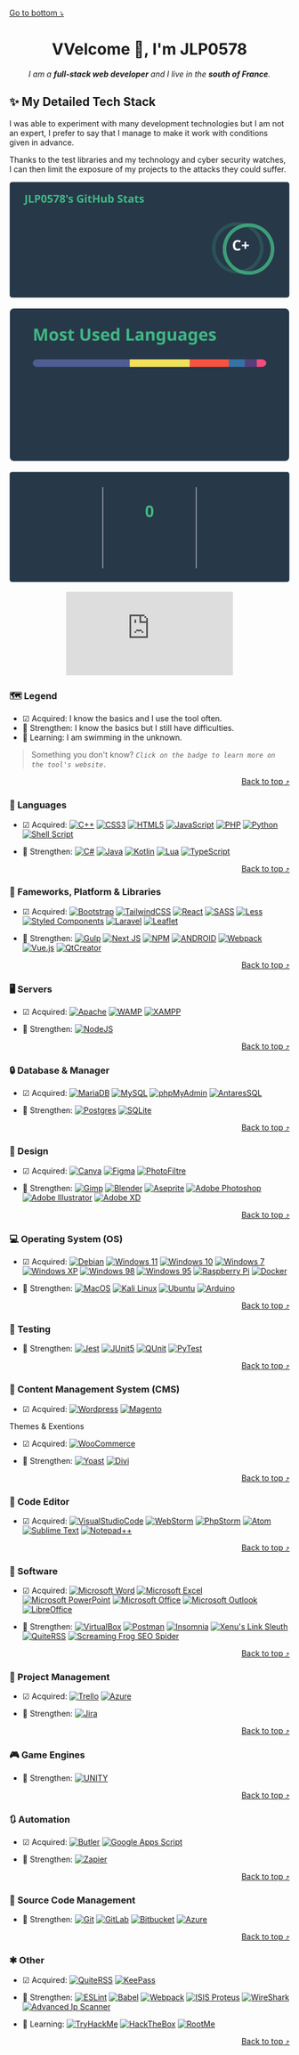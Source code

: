 <a name="readme-top"></a>
<p align="left"><a href="#readme-bottom">Go to bottom ⤵</a></p>
<!-- START CENTER -->
<div align="center">

# VVelcome 👋, I'm JLP0578
_I am a **full-stack web developer** and I live in the **south of France**._

<!--
_See my [Portfolio WebSite](https://jlp0578.github.io/)_
-->

</div>
<!-- END CENTER -->

## &#x2728; My Detailed Tech Stack

I was able to experiment with many development technologies but I am not an expert, I prefer to say that I manage to make it work with conditions given in advance.

Thanks to the test libraries and my technology and cyber security watches, I can then limit the exposure of my projects to the attacks they could suffer.

<!-- START CENTER -->
<div align="center">

![MostUsedLanguage](https://github.com/JLP0578/JLP0578/blob/main/assets/images/stats/api.svg?raw=true)

![MostUsedLanguage](https://github.com/JLP0578/JLP0578/blob/main/assets/images/stats/github-readme-stats.vercel.svg?raw=true)

![MostUsedLanguage](https://github.com/JLP0578/JLP0578/blob/main/assets/images/stats/github-readme-streak-stats.herokuapp.svg?raw=true)

<iframe src="https://tryhackme.com/api/v2/badges/public-profile?userPublicId=1850748" style='border:none;'></iframe>

</div>
<!-- END CENTER -->

### &#x1F5FA; Legend

* &#x2611; Acquired: I know the basics and I use the tool often.
* &#x1F4D6; Strengthen: I know the basics but I still have difficulties.
* &#x1F50E; Learning: I am swimming in the unknown.

> Something you don't know? _`Click on the badge to learn more on the tool's website.`_

<p align="right"><a href="#readme-top">Back to top ⤴</a></p>

### &#x1F4DD; Languages

- &#x2611; Acquired: 
[![C++][C++.com]][C++-url]
[![CSS3][CSS3.com]][CSS3-url]
[![HTML5][HTML5.com]][HTML5-url]
[![JavaScript][JavaScript.com]][JavaScript-url]
[![PHP][PHP.com]][PHP-url]
[![Python][Python.com]][Python-url]
[![Shell Script][ShellScript.com]][ShellScript-url]

- &#x1F4D6; Strengthen: 
[![C#][C#.com]][C#-url]
[![Java][Java.com]][Java-url]
[![Kotlin][Kotlin.com]][Kotlin-url]
[![Lua][Lua.com]][Lua-url]
[![TypeScript][TypeScript.com]][TypeScript-url]

<p align="right"><a href="#readme-top">Back to top ⤴</a></p>

### &#x1F4BC; Fameworks, Platform & Libraries

- &#x2611; Acquired: 
[![Bootstrap][Bootstrap.com]][Bootstrap-url]
[![TailwindCSS][TailwindCSS.com]][TailwindCSS-url]
[![React][React.com]][React-url]
[![SASS][SASS.com]][SASS-url]
[![Less][Less.com]][Less-url]
[![Styled Components][StyledComponents.com]][StyledComponents-url]
[![Laravel][Laravel.com]][Laravel-url]
[![Leaflet][Leaflet.com]][Leaflet-url]

- &#x1F4D6; Strengthen: 
[![Gulp][Gulp.com]][Gulp-url]
[![Next JS][NextJS.com]][NextJS-url]
[![NPM][NPM.com]][NPM-url]
[![ANDROID][ANDROID.com]][ANDROID-url]
[![Webpack][Webpack.com]][Webpack-url]
[![Vue.js][Vuejs.com]][Vuejs-url]
[![QtCreator][QtCreator.com]][QtCreator-url]


<p align="right"><a href="#readme-top">Back to top ⤴</a></p>

### &#x1F5A5; Servers

- &#x2611; Acquired: 
[![Apache][Apache.com]][Apache-url]
[![WAMP][WAMP.com]][WAMP-url]
[![XAMPP][XAMPP.com]][XAMPP-url]

- &#x1F4D6; Strengthen: 
[![NodeJS][NodeJS.com]][NodeJS-url]

<p align="right"><a href="#readme-top">Back to top ⤴</a></p>

### &#x1F512; Database & Manager

- &#x2611; Acquired: 
[![MariaDB][MariaDB.com]][MariaDB-url]
[![MySQL][MySQL.com]][MySQL-url]
[![phpMyAdmin][phpMyAdmin.com]][phpMyAdmin-url]
[![AntaresSQL][AntaresSQL.com]][AntaresSQL-url]

- &#x1F4D6; Strengthen: 
[![Postgres][Postgres.com]][Postgres-url]
[![SQLite][SQLite.com]][SQLite-url]

<p align="right"><a href="#readme-top">Back to top ⤴</a></p>

### &#x1F3A8; Design

- &#x2611; Acquired: 
[![Canva][Canva.com]][Canva-url]
[![Figma][Figma.com]][Figma-url]
[![PhotoFiltre][PhotoFiltre.com]][PhotoFiltre-url]

- &#x1F4D6; Strengthen: 
[![Gimp][Gimp.com]][Gimp-url]
[![Blender][Blender.com]][Blender-url]
[![Aseprite][Aseprite.com]][Aseprite-url]
[![Adobe Photoshop][AdobePhotoshop.com]][AdobePhotoshop-url]
[![Adobe Illustrator][AdobeIllustrator.com]][AdobeIllustrator-url]
[![Adobe XD][AdobeXD.com]][AdobeXD-url]

<p align="right"><a href="#readme-top">Back to top ⤴</a></p>

### &#x1F4BB; Operating System (OS)

- &#x2611; Acquired: 
[![Debian][Debian.com]][Debian-url]
[![Windows 11][Windows11.com]][Windows11-url]
[![Windows 10][Windows10.com]][Windows10-url]
[![Windows 7][Windows7.com]][Windows7-url]
[![Windows XP][WindowsXP.com]][WindowsXP-url]
[![Windows 98][Windows98.com]][Windows98-url]
[![Windows 95][Windows95.com]][Windows95-url]
[![Raspberry Pi][RaspberryPi.com]][RaspberryPi-url]
[![Docker][Docker.com]][Docker-url]

- &#x1F4D6; Strengthen: 
[![MacOS][MacOS.com]][MacOS-url]
[![Kali Linux][KaliLinux.com]][KaliLinux-url]
[![Ubuntu][Ubuntu.com]][Ubuntu-url]
[![Arduino][Arduino.com]][Arduino-url]

<p align="right"><a href="#readme-top">Back to top ⤴</a></p>

### &#x1F9EA; Testing

- &#x1F4D6; Strengthen:
[![Jest][Jest.com]][Jest-url]
[![JUnit5][JUnit5.com]][JUnit5-url]
[![QUnit][QUnit.com]][QUnit-url]
[![PyTest][PyTest.com]][PyTest-url]

<p align="right"><a href="#readme-top">Back to top ⤴</a></p>

### &#x1F4C4; Content Management System (CMS)

- &#x2611; Acquired: 
[![Wordpress][Wordpress.com]][Wordpress-url]
[![Magento][Magento.com]][Magento-url]

Themes & Exentions

- &#x2611; Acquired: 
[![WooCommerce][WooCommerce.com]][WooCommerce-url]

- &#x1F4D6; Strengthen: 
[![Yoast][Yoast.com]][Yoast-url]
[![Divi][Divi.com]][Divi-url]

<p align="right"><a href="#readme-top">Back to top ⤴</a></p>

### &#x1F4D3; Code Editor

- &#x2611; Acquired: 
[![VisualStudioCode][VisualStudioCode.com]][VisualStudioCode-url]
[![WebStorm][WebStorm.com]][WebStorm-url]
[![PhpStorm][PhpStorm.com]][PhpStorm-url]
[![Atom][Atom.com]][Atom-url]
[![Sublime Text][SublimeText.com]][SublimeText-url]
[![Notepad++][Notepad++.com]][Notepad++-url]

<p align="right"><a href="#readme-top">Back to top ⤴</a></p>

### &#x1F4BE; Software

- &#x2611; Acquired: 
[![Microsoft Word][MicrosoftWord.com]][MicrosoftWord-url]
[![Microsoft Excel][MicrosoftExcel.com]][MicrosoftExcel-url]
[![Microsoft PowerPoint][MicrosoftPowerPoint.com]][MicrosoftPowerPoint-url]
[![Microsoft Office][MicrosoftOffice.com]][MicrosoftOffice-url]
[![Microsoft Outlook][MicrosoftOutlook.com]][MicrosoftOutlook-url]
[![LibreOffice][LibreOffice.com]][LibreOffice-url]

- &#x1F4D6; Strengthen: 
[![VirtualBox][VirtualBox.com]][VirtualBox-url]
[![Postman][Postman.com]][Postman-url]
[![Insomnia][Insomnia.com]][Insomnia-url]
[![Xenu's Link Sleuth][XenusLinkSleuth.com]][XenusLinkSleuth-url]
[![QuiteRSS][QuiteRSS.com]][QuiteRSS-url]
[![Screaming Frog SEO Spider][ScreamingFrogSEOSpider.com]][ScreamingFrogSEOSpider-url]

<p align="right"><a href="#readme-top">Back to top ⤴</a></p>

### &#x1F4DD; Project Management

- &#x2611; Acquired: 
[![Trello][Trello.com]][Trello-url]
[![Azure][Azure.com]][Azure-url]

- &#x1F4D6; Strengthen: 
[![Jira][Jira.com]][Jira-url]

<p align="right"><a href="#readme-top">Back to top ⤴</a></p>

### &#x1F3AE; Game Engines

- &#x1F4D6; Strengthen: 
[![UNITY][UNITY.com]][UNITY-url]

<p align="right"><a href="#readme-top">Back to top ⤴</a></p>

### &#x1F503; Automation

- &#x2611; Acquired: 
[![Butler][Butler.com]][Butler-url]
[![Google Apps Script][GoogleAppsScript.com]][GoogleAppsScript-url]

- &#x1F4D6; Strengthen: 
[![Zapier][Zapier.com]][Zapier-url]

<p align="right"><a href="#readme-top">Back to top ⤴</a></p>

### &#x1F531; Source Code Management

- &#x1F4D6; Strengthen: 
[![Git][Git.com]][Git-url]
[![GitLab][GitLab.com]][GitLab-url]
[![Bitbucket][Bitbucket.com]][Bitbucket-url]
[![Azure][Azure.com]][Azure-url]

<p align="right"><a href="#readme-top">Back to top ⤴</a></p>

### &#x2731; Other

- &#x2611; Acquired: 
[![QuiteRSS][QuiteRSS.com]][QuiteRSS-url]
[![KeePass][KeePass.com]][KeePass-url]

- &#x1F4D6; Strengthen: 
[![ESLint][ESLint.com]][ESLint-url]
[![Babel][Babel.com]][Babel-url]
[![Webpack][Webpack.com]][Webpack-url]
[![ISIS Proteus][ISISProteus.com]][ISISProteus-url]
[![WireShark][WireShark.com]][WireShark-url]
[![Advanced Ip Scanner][AdvancedIpScanner.com]][AdvancedIpScanner-url]

- &#x1F50E; Learning:
[![TryHackMe][TryHackMe.com]][TryHackMe-url]
[![HackTheBox][HackTheBox.com]][HackTheBox-url]
[![RootMe][RootMe.com]][RootMe-url]


<p align="right"><a href="#readme-top">Back to top ⤴</a></p>
<a name="readme-bottom"></a>
<!-- _`Click on title to open ⤵`_ -->
<!-- EMOJI -->
<!-- https://www.compart.com/en/unicode/ -->

<!-- MARKDOWN LINKS, BADGE & IMAGES -->
<!-- https://www.markdownguide.org/basic-syntax/#reference-style-links -->
<!-- STATS -->
[GitHubStats1.com]: https://github.com/JLP0578/JLP0578/blob/19455b25e88b385bab0ba4fabcdfc937411f371d/assets/images/stats/api.svg
[GitHubStats2.com]: https://github.com/JLP0578/JLP0578/blob/19455b25e88b385bab0ba4fabcdfc937411f371d/assets/images/stats/github-readme-streak-stats.herokuapp.svg
[MostUsedLanguage.com]: https://github.com/JLP0578/JLP0578/blob/19455b25e88b385bab0ba4fabcdfc937411f371d/assets/images/stats/github-readme-stats.vercel.svg

<!-- LANGUAGES -->
[CSS3.com]: https://img.shields.io/badge/-CSS3-1572B6?style=flat-square&logo=css3&logoColor=white
[CSS3-url]: https://developer.mozilla.org/fr/docs/Web/CSS

[C++.com]: https://img.shields.io/badge/-C++-00599C?style=flat-square&logo=C%2B%2B&logoColor=white
[C++-url]: https://fr.wikipedia.org/wiki/C%2B%2B

[HTML5.com]: https://img.shields.io/badge/-HTML5-E34F26?style=flat-square&logo=html5&logoColor=white
[HTML5-url]: https://developer.mozilla.org/fr/docs/Web/HTML

[JavaScript.com]: https://img.shields.io/badge/-JavaScript-323330?style=flat-square&logo=javascript&logoColor=F7DF1E
[JavaScript-url]: https://developer.mozilla.org/fr/docs/Learn/JavaScript

[PHP.com]: https://img.shields.io/badge/-PHP-777BB4?style=flat-square&logo=php&logoColor=white
[PHP-url]: https://www.php.net/

[ShellScript.com]: https://img.shields.io/badge/-Shell_Script-212c42?style=flat-square&logo=gnu-bash&logoColor=white
[ShellScript-url]: https://en.wikipedia.org/wiki/Shell_script



[C#.com]: https://img.shields.io/badge/-C%23-512BD4?style=flat-square&logo=C%23&logoColor=white
[C#-url]: https://learn.microsoft.com/fr-fr/dotnet/csharp/

[Java.com]: https://img.shields.io/badge/-Java-ED8B00?style=flat-square&logo=java&logoColor=white
[Java-url]: https://dev.java/

[Kotlin.com]: https://img.shields.io/badge/-Kotlin-0095D5?style=flat-square&logo=kotlin&logoColor=white
[Kotlin-url]: https://kotlinlang.org/

[Lua.com]: https://img.shields.io/badge/-Lua-2C2D72?style=flat-square&logo=Lua&logoColor=white
[Lua-url]: https://www.lua.org/

[TypeScript.com]: https://img.shields.io/badge/-Typescript-007ACC?style=flat-square&logo=typescript&logoColor=white
[TypeScript-url]: https://www.typescriptlang.org/



[Python.com]: https://img.shields.io/badge/-Python-3670A0?style=flat-square&logo=python&logoColor=ffdd54
[Python-url]: https://www.python.org/



<!-- Fameworks -->
[Bootstrap.com]: https://img.shields.io/badge/-Bootstrap-563D7C?style=flat-square&logo=bootstrap&logoColor=white
[Bootstrap-url]: https://getbootstrap.com/

[TailwindCSS.com]: https://img.shields.io/badge/-Tailwindcss-38B2AC?style=flat-square&logo=tailwind-css&logoColor=white
[TailwindCSS-url]: https://tailwindcss.com/

[jQuery.com]: https://img.shields.io/badge/-JQuery-0769AD?style=flat-square&logo=jquery&logoColor=white
[jQuery-url]: https://jquery.com/

[React.com]: https://img.shields.io/badge/-React-20232a?style=flat-square&logo=react&logoColor=61DAFB
[React-url]: https://fr.reactjs.org/

[SASS.com]: https://img.shields.io/badge/-SASS-hotpink?style=flat-square&logo=SASS&logoColor=white
[SASS-url]: https://sass-lang.com/

[Less.com]: https://img.shields.io/badge/-Less-2B4C80?style=flat-square&logo=less&logoColor=white
[Less-url]: https://lesscss.org/

[StyledComponents.com]: https://img.shields.io/badge/-Styled--Components-DB7093?style=flat-square&logo=styled-components&logoColor=white
[StyledComponents-url]: https://styled-components.com/

[Leaflet.com]: https://img.shields.io/badge/-Leaflet-199900?style=flat-square&logo=leaflet&logoColor=white
[Leaflet-url]: https://leafletjs.com/



[Laravel.com]: https://img.shields.io/badge/-Laravel-FF2D20?style=flat-square&logo=laravel&logoColor=white
[Laravel-url]: https://laravel.com/

[Gulp.com]: https://img.shields.io/badge/-GULP-CF4647?style=flat-square&logo=gulp&logoColor=white
[Gulp-url]: https://gulpjs.com/

[NextJS.com]: https://img.shields.io/badge/-NextJS-black?style=flat-square&logo=next.js&logoColor=white
[NextJS-url]: https://nextjs.org/

[ANDROID.com]: https://img.shields.io/badge/-Android-20232a?style=flat-square&logo=android&logoColor=a4c639
[ANDROID-url]: https://www.android.com/

[Webpack.com]: https://img.shields.io/badge/-Webpack-8DD6F9?style=flat-square&logo=webpack&logoColor=black
[Webpack-url]: https://webpack.js.org/

[Vuejs.com]: https://img.shields.io/badge/Vue.js-4FC08D?style=flat-square&logo=vuedotjs&logoColor=white
[Vuejs-url]: https://vuejs.org/

[QtCreator.com]: https://img.shields.io/badge/Qt-41CD52?style=flat-square&logo=qt&logoColor=white
[QtCreator-url]: https://www.qt.io/

[Divi.com]: https://img.shields.io/badge/-Divi-ff4a9e?style=flat-square&logo=Divi&logoColor=4FC08D
[Divi-url]: https://www.elegantthemes.com/



<!-- Servers -->
[Apache.com]: https://img.shields.io/badge/-Apache-D42029?style=flat-square&logo=apache&logoColor=white
[Apache-url]: https://httpd.apache.org/

[WAMP.com]: https://img.shields.io/badge/-WAMP-f70094?style=flat-square&logo=wamp&logoColor=white
[WAMP-url]: https://www.wampserver.com/

[XAMPP.com]: https://img.shields.io/badge/-XAMPP-fb7a24?style=flat-square&logo=xampp&logoColor=white
[XAMPP-url]: https://www.apachefriends.org/fr/index.html



[NodeJS.com]: https://img.shields.io/badge/-NodeJS-6DA55F?style=flat-square&logo=node.js&logoColor=white
[NodeJS-url]: https://nodejs.org/



<!-- Databases -->
[MariaDB.com]: https://img.shields.io/badge/-MariaDB-003545?style=flat-square&logo=mariadb&logoColor=white
[MariaDB-url]: https://mariadb.org/

[MySQL.com]: https://img.shields.io/badge/-MySql-00f?style=flat-square&logo=mysql&logoColor=white
[MySQL-url]: https://www.mysql.com/

[phpMyAdmin.com]: https://img.shields.io/badge/-PhpMyAdmin-6c78af?style=flat-square&logo=phpMyAdmin&logoColor=white
[phpMyAdmin-url]: https://www.phpmyadmin.net/

[AntaresSQL.com]: https://img.shields.io/badge/-AntaresSQL-F4632A?style=flat-square&logo=antaressql&logoColor=white
[AntaresSQL-url]: https://antares-sql.app/



[Postgres.com]: https://img.shields.io/badge/-Postgres-316192?style=flat-square&logo=postgresql&logoColor=white
[Postgres-url]: https://www.postgresql.org/

[SQLite.com]: https://img.shields.io/badge/-SqLite-07405e?style=flat-square&logo=sqlite&logoColor=white
[SQLite-url]: https://www.sqlite.org/index.html



<!-- Design -->
[Canva.com]: https://img.shields.io/badge/-Canva-00C4CC?style=flat-square&logo=Canva&logoColor=white
[Canva-url]: https://www.canva.com/

[Figma.com]: https://img.shields.io/badge/-Figma-F24E1E?style=flat-square&logo=figma&logoColor=white
[Figma-url]: https://www.figma.com/

[PhotoFiltre.com]: https://img.shields.io/badge/-PhotoFiltre-000000?style=flat-square&logo=PhotoFiltre&logoColor=white
[PhotoFiltre-url]: https://www.photofiltre-studio.com/



[Gimp.com]: https://img.shields.io/badge/-Gimp-5c5543?style=flat-square&logo=Gimp&logoColor=white
[Gimp-url]: https://www.gimp.org/

[Blender.com]: https://img.shields.io/badge/-Blender-F5792A?style=flat-square&logo=blender&logoColor=white
[Blender-url]: https://www.blender.org/

[Aseprite.com]: https://img.shields.io/badge/-Aseprite-FFFFFF?style=flat-square&logo=Aseprite&logoColor=#7D929E
[Aseprite-url]: https://www.aseprite.org/

[AdobePhotoshop.com]: https://img.shields.io/badge/-Adobe%20PhotoShop-31a8ff?style=flat-square&logo=Adobe-PhotoShop&logoColor=001e36
[AdobePhotoshop-url]: https://www.blender.org/

[AdobeIllustrator.com]: https://img.shields.io/badge/-Adobe%20Illustrator-ff9a00?style=flat-square&logo=Adobe-Illustrator&logoColor=330000
[AdobeIllustrator-url]: https://www.adobe.com/products/illustrator.html

[AdobeXD.com]: https://img.shields.io/badge/-Adobe%20XD-470137?style=flat-square&logo=Adobe%20XD&logoColor=#FF61F6
[AdobeXD-url]: https://helpx.adobe.com/fr/xd/get-started.html



<!-- OS -->
[Debian.com]: https://img.shields.io/badge/-Debian-A81d33?style=flat-square&logo=Debian&logoColorlack
[Debian-url]: https://www.debian.org/

[Windows11.com]: https://img.shields.io/badge/-Windows%2011-0078D4?style=flat-square&logo=Windows%2011&logoColor=wte
[Windows11-url]: https://www.microsoft.com/

[Windows10.com]: https://img.shields.io/badge/-Windows%2010-0078D6?style=flat-square&logo=Windows%2010&logoColor=wte
[Windows10-url]: https://www.microsoft.com/

[Windows7.com]: https://img.shields.io/badge/-Windows%207-0078d6?style=flat-square&logo=Windows%20XP&logoColor=wte
[Windows7-url]: https://www.microsoft.com/

[WindowsXP.com]: https://img.shields.io/badge/-Windows%20XP-003399?style=flat-square&logo=Windows%20XP&logoCor=white
[WindowsXP-url]: https://www.microsoft.com/

[Windows98.com]: https://img.shields.io/badge/-Windows%2098-008080?style=flat-square&logo=Windows%2095&logoCor=white
[Windows98-url]: https://www.microsoft.com/

[Windows95.com]: https://img.shields.io/badge/-Windows%2095-008080?style=flat-square&logo=Windows%2095&logoCor=white
[Windows95-url]: https://www.microsoft.com/

[RaspberryPi.com]: https://img.shields.io/badge/-RaspberryPi-C51A4A?style=flat-square&logo=Raspberry-Pi
[RaspberryPi-url]: https://www.raspberrypi.com/software/

[Docker.com]: https://img.shields.io/badge/-Docker-0db7ed?style=flat-square&logo=docker&logoColor=white
[Docker-url]: https://www.docker.com/



[MacOS.com]: https://img.shields.io/badge/-MacOS-000000?style=flat-square&logo=macOS&logoColor=white
[MacOS-url]: https://www.apple.com/

[KaliLinux.com]: https://img.shields.io/badge/-Kali%20Linux-557c94?style=flat-square&logo=Kali%20Linux&logoColor=white
[KaliLinux-url]: https://www.kali.org/

[Ubuntu.com]: https://img.shields.io/badge/-Ubuntu-E95420?style=flat-square&logo=Ubuntu&logoColor=black
[Ubuntu-url]: https://www.ubuntu.com/

[Arduino.com]: https://img.shields.io/badge/--Arduino-00979D?style=flat-square&logo=Arduino&logoColor=white
[Arduino-url]: https://www.arduino.cc/




<!-- Testing -->
[Jest.com]: https://img.shields.io/badge/-Jest-C21325?style=flat-square&logo=Jest&logoColor=white
[Jest-url]: https://jestjs.io/

[JUnit5.com]: https://img.shields.io/badge/-JUnit5-25a162?style=flat-square&logo=JUnit5&logoColor=white
[JUnit5-url]: https://junit.org/junit5/

[QUnit.com]: https://img.shields.io/badge/-QUnit-6e2568?style=flat-square&logo=QUnit&logoColor=white
[QUnit-url]: https://qunitjs.com/

[PyTest.com]: https://img.shields.io/badge/-Pytest-0A9EDC?style=flat-square&logo=pytest&logoColor=white
[PyTest-url]: https://docs.pytest.org/


<!-- CMS -->
[Wordpress.com]: https://img.shields.io/badge/-WordPress-21759b?style=flat-square&logo=WordPress&logoColor=white
[Wordpress-url]: https://wordpress.com/
[Magento.com]: https://img.shields.io/badge/-Magento-EE672F?style=flat-square&logo=Magento&logoColor=white
[Magento-url]: https://business.adobe.com/products/magento/magento-commerce.html




<!-- Code Editor -->
[VisualStudioCode.com]: https://img.shields.io/badge/-Visual%20Studio%20Code-007acc?style=flat-square&logo=Visual%20Studio%20Code&logoColor=white
[VisualStudioCode-url]: https://code.visualstudio.com/

[WebStorm.com]: https://img.shields.io/badge/-WebStorm-000000?style=flat-square&logo=WebStorm&logoColor=white
[WebStorm-url]: https://www.jetbrains.com/fr-fr/webstorm/

[PhpStorm.com]: https://img.shields.io/badge/-PhpStorm-000000?style=flat-square&logo=PhpStorm&logoColor=white
[PhpStorm-url]: https://www.jetbrains.com/fr-fr/phpstorm/

[Atom.com]: https://img.shields.io/badge/-Atom-66595c?style=flat-square&logo=Atom&logoColor=white
[Atom-url]: https://github.com/atom

[SublimeText.com]: https://img.shields.io/badge/-Sublime%20Text-ff9800?style=flat-square&logo=Sublime%20Text&logoColor=white
[SublimeText-url]: https://www.sublimetext.com/

[Notepad++.com]: https://img.shields.io/badge/-Notepad++-90e59a?style=flat-square&logo=Notepadplusplus&logoColor=black
[Notepad++-url]: https://notepad-plus-plus.org/




<!-- Software -->
[MicrosoftWord.com]: https://img.shields.io/badge/-Microsoft%20Word-2b579a?style=flat-square&logo=Microsoft%20Word&logoColor=white
[MicrosoftWord-url]: https://www.microsoft.com/

[MicrosoftExcel.com]: https://img.shields.io/badge/-Microsoft%20Excel-217346?style=flat-square&logo=Microsoft%20Excel&logoColor=white
[MicrosoftExcel-url]: https://www.microsoft.com/

[MicrosoftPowerPoint.com]: https://img.shields.io/badge/-Microsoft%20PowerPoint-b7472a?style=flat-square&logo=Microsoft%20PowerPoint&logoColor=white
[MicrosoftPowerPoint-url]: https://www.microsoft.com/

[MicrosoftOffice.com]: https://img.shields.io/badge/-Microsoft%20Office-d83b01?style=flat-square&logo=Microsoft%20Office&logoColor=white
[MicrosoftOffice-url]: https://www.microsoft.com/

[MicrosoftOutlook.com]: https://img.shields.io/badge/-Microsoft%20Outlook-0078d4?style=flat-square&logo=Microsoft%20Outlook&logoColor=white
[MicrosoftOutlook-url]: https://www.microsoft.com/

[LibreOffice.com]: https://img.shields.io/badge/-LibreOffice-18a303?style=flat-square&logo=LibreOffice&logoColor=white
[LibreOffice-url]: https://www.libreoffice.org/



[VirtualBox.com]: https://img.shields.io/badge/-VirtualBox-183a61?style=flat-square&logo=VirtualBox&logoColor=white
[VirtualBox-url]: https://www.virtualbox.org/

[Trello.com]: https://img.shields.io/badge/-Trello-026AA7?style=flat-square&logo=Trello&logoColor=white
[Trello-url]: https://trello.com/

[Postman.com]: https://img.shields.io/badge/-Insomnia-4000BF?style=flat-square&logo=insomnia&logoColor=white
[Postman-url]: https://www.postman.com/

[Insomnia.com]: https://img.shields.io/badge/-Postman-FF6C37?style=flat-square&logo=postman&logoColor=white
[Insomnia-url]: https://insomnia.rest/

[XenusLinkSleuth.com]: https://img.shields.io/badge/-Xenu's%20Link%20Sleuth-000000?style=flat-square&logo=Xenu's%20Link%20Sleuth&logoColor=white
[XenusLinkSleuth-url]: http://home.snafu.de/tilman/xenulink.html

[QuiteRSS.com]: https://img.shields.io/badge/-QuiteRSS-000000?style=flat-square&logo=QuiteRSS&logoColor=white
[QuiteRSS-url]: https://quiterss.org/

[ScreamingFrogSEOSpider.com]: https://img.shields.io/badge/-Screaming%20Frog%20SEO%20Spider-000000?style=flat-square&logo=Screaming%20Frog%20SEO%20Spider&logoColor=white
[ScreamingFrogSEOSpider-url]: https://www.screamingfrog.co.uk/seo-spider/



<!-- Game Engines -->
[UNITY.com]: https://img.shields.io/badge/-Unity-20232a?style=flat-square&logo=unity&logoColor=white
[UNITY-url]: https://unity.com/



<!-- Automation -->
[Butler.com]: https://img.shields.io/badge/-Butler-026AA7?style=flat-square&logo=Trello&logoColor=white
[Butler-url]: https://trello.com/butler-automation

[GoogleAppsScript.com]: https://img.shields.io/badge/-Google%20Apps%20Script-4285F4?style=flat-square&logo=googleappsscript&logoColor=white
[GoogleAppsScript-url]: https://www.google.com/script/start/



[Zapier.com]: https://img.shields.io/badge/-Zapier-ff4a00?style=flat-square&logo=Zapier&logoColor=white
[Zapier-url]: https://zapier.com/



<!-- Source Code Management -->
[Git.com]: https://img.shields.io/badge/-Git-F05032?style=flat-square&logo=Git&logoColor=white
[Git-url]: https://git-scm.com/

[GitLab.com]: https://img.shields.io/badge/-GitLab-FC6D26?style=flat-square&logo=GitLab&logoColor=white
[GitLab-url]: https://about.gitlab.com/

[Bitbucket.com]: https://img.shields.io/badge/-Bitbucket-0052CC?style=flat-square&logo=Bitbucket&logoColor=white
[Bitbucket-url]: https://bitbucket.org/

[NPM.com]: https://img.shields.io/badge/-NPM-cc3534?style=flat-square&logo=npm&logoColor=white
[NPM-url]: https://www.npmjs.com/

[Azure.com]: https://img.shields.io/badge/-Microsoft%20Azure-0078D4?style=flat-square&logo=Microsoft%20Azure&logoColor=white
[Azure-url]: https://azure.microsoft.com/fr-fr/get-started/azure-portal




<!-- Other -->
[WooCommerce.com]: https://img.shields.io/badge/-WooCommerce-96588a?style=flat-square&logo=WooCommerce&logoColor=white
[WooCommerce-url]: https://woocommerce.com/



[KeePass.com]: https://img.shields.io/badge/-KeePass-6486E8?style=flat-square&logo=keepassxc&logoColor=white
[KeePass-url]: https://keepass.info/

[QuiteRSS.com]: https://img.shields.io/badge/-QuiteRSS-76D080?style=flat-square&logo=quiterss&logoColor=white
[QuiteRSS-url]: https://github.com/QuiteRSS/quiterss


[ESLint.com]: https://img.shields.io/badge/-ESLint-4B3263?style=flat-square&logo=eslint&logoColor=white
[ESLint-url]: https://eslint.org/

[Babel.com]: https://img.shields.io/badge/-Babel-F9DC3e?style=flat-square&logo=babel&logoColor=black
[Babel-url]: https://babeljs.io/

[Jira.com]: https://img.shields.io/badge/-Jira-0A0FFF?style=flat-square&logo=jira&logoColor=white
[Jira-url]: https://www.atlassian.com/fr/software/jira

[Yoast.com]: https://img.shields.io/badge/-Yoast-a4286a?style=flat-square&logo=Yoast&logoColor=white
[Yoast-url]: https://yoast.com/

[ISISProteus.com]: https://img.shields.io/badge/-ISIS%20Proteus-1f3ac7?style=flat-square&logo=ISIS%20Proteus&logoColor=white
[ISISProteus-url]: https://www.labcenter.com/

[WireShark.com]: https://img.shields.io/badge/-WireShark-0052ff?style=flat-square&logo=wireshark&logoColor=white
[WireShark-url]: https://www.wireshark.org/

[AdvancedIpScanner.com]: https://img.shields.io/badge/-Advanced%20Ip%20Scanner-0066b3?style=flat-square&logo=Advanced%20Ip%20Scanner&logoColor=white
[AdvancedIpScanner-url]: https://www.advanced-ip-scanner.com/



[TryHackMe.com]: https://img.shields.io/badge/-TryHackMe-212c42?style=flat-square&logo=TryHackMe&logoColor=white
[TryHackMe-url]: https://tryhackme.com/

[HackTheBox.com]: https://img.shields.io/badge/-Hack%20The%20Box-9FEF00?style=flat-square&logo=hackthebox&logoColor=black
[HackTheBox-url]: https://www.hackthebox.com/

[RootMe.com]: https://img.shields.io/badge/-Root%20Me-000?style=flat-square&logo=rootme&logoColor=white
[RootMe-url]: https://www.root-me.org/

